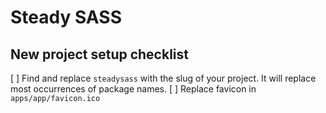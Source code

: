 # Steady SASS

## New project setup checklist

[ ] Find and replace `steadysass` with the slug of your project. It will replace most occurrences of package names.
[ ] Replace favicon in `apps/app/favicon.ico`